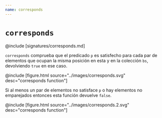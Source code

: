 ```yaml
---
name: corresponds
---
```


# `corresponds`

@include [signatures/corresponds.md]

`corresponds` comprueba que el predicado `p` es satisfecho para cada par de elementos que ocupan
la misma posición en esta y en la colección `bs`, devolviendo `true` en ese caso.

@include [figure.html source="../images/corresponds.svg" desc="corresponds function"]

Si al menos un par de elementos no satisface `p` o hay elementos no emparejados entonces esta
función devuelve `false`.

@include [figure.html source="../images/corresponds.2.svg" desc="corresponds function"]
